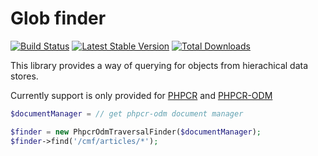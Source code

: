 # Glob finder

[![Build Status](https://secure.travis-ci.org/dantleech/glob.png)](http://travis-ci.org/dantleech/Glob)
[![Latest Stable Version](https://poser.pugx.org/dantleech/glob-finder/version.png)](https://packagist.org/packages/dantleech/glob-finder)
[![Total Downloads](https://poser.pugx.org/dantleech/glob-finder/d/total.png)](https://packagist.org/packages/dantleech/glob-finder)

This library provides a way of querying for objects from hierachical data
stores.

Currently support is only provided for [PHPCR](https://phpcr.github.io) and
[PHPCR-ODM](http://docs.dantleech-project.org/projects/dantleech-phpcr-odm/en/latest/)

````php
$documentManager = // get phpcr-odm document manager

$finder = new PhpcrOdmTraversalFinder($documentManager);
$finder->find('/cmf/articles/*');
````
